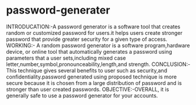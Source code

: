 # password-generater
INTRODUCATION:-A password generator is a software tool that creates random or customized password for users.it helps users create stronger password that provide greater security for a given type of access.
WORKING:- A random password generator is a software program,hardware device, or online tool that automatically generates a password using parameters that a user sets,including mixed case letter,number,symbol,pronounceability,length,and strength.
CONCLUSION:-This technique gives several benefits to user such as security,and confidentiality.password generated using proposed technique is more secure because it is chosen from a large distribution of password and is stronger than user created passwords.
OBJECTIVE:-OVERALL, it is generally safe to use a password generator for your accounts.
